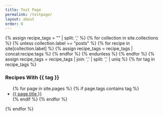 ```yaml
---
title: Test Page
permalink: /testpage/
layout: about
order: 6
---
```


<html>
  <body>
    <div>
      {% assign recipe_tags = "" | split: ',' %}
      {% for collection in site.collections %}
        {% unless collection.label == "posts" %}
            {% for recipe in site[collection.label] %}
              {% assign recipe_tags = recipe_tags | concat:recipe.tags %}
            {% endfor %}
        {% endunless %}
      {% endfor %}
      {% assign recipe_tags = recipe_tags | join: ',' | split: ',' | uniq %}
      {% for tag in recipe_tags %}
      <h3>Recipes With {{ tag }}</h3>
      <ul>
      {% for page in site.pages %}
        {% if page.tags contains tag %}
          <li><a href="{{ page.url }}">{{ page.title }}</a></li>
        {% endif %}
      {% endfor %}
      </ul>
      {% endfor %}
    </div>
  </body>
</html>